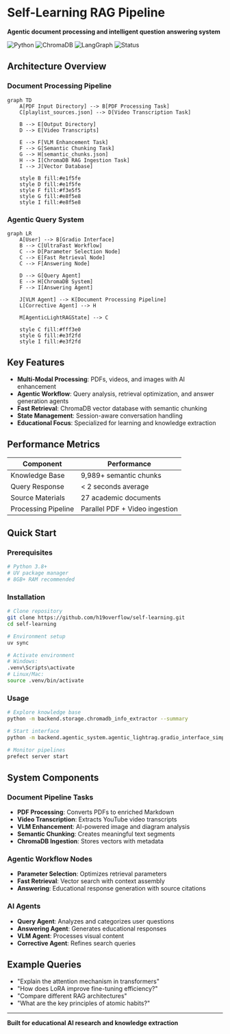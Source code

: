 # Self-Learning RAG Pipeline

**Agentic document processing and intelligent question answering system**

![Python](https://img.shields.io/badge/Python-3.8+-blue.svg)
![ChromaDB](https://img.shields.io/badge/ChromaDB-Vector%20Database-green.svg)
![LangGraph](https://img.shields.io/badge/LangGraph-Workflow%20Engine-purple.svg)
![Status](https://img.shields.io/badge/Status-Production%20Ready-brightgreen.svg)

## Architecture Overview

### Document Processing Pipeline

```mermaid
graph TD
    A[PDF Input Directory] --> B[PDF Processing Task]
    C[playlist_sources.json] --> D[Video Transcription Task]
    
    B --> E[Output Directory]
    D --> E[Video Transcripts]
    
    E --> F[VLM Enhancement Task]
    F --> G[Semantic Chunking Task]
    G --> H[semantic_chunks.json]
    H --> I[ChromaDB RAG Ingestion Task]
    I --> J[Vector Database]
    
    style B fill:#e1f5fe
    style D fill:#e1f5fe
    style F fill:#f3e5f5
    style G fill:#e8f5e8
    style I fill:#e8f5e8
```

### Agentic Query System

```mermaid
graph LR
    A[User] --> B[Gradio Interface]
    B --> C[UltraFast Workflow]
    C --> D[Parameter Selection Node]
    C --> E[Fast Retrieval Node]  
    C --> F[Answering Node]
    
    D --> G[Query Agent]
    E --> H[ChromaDB System]
    F --> I[Answering Agent]
    
    J[VLM Agent] --> K[Document Processing Pipeline]
    L[Corrective Agent] --> H
    
    M[AgenticLightRAGState] --> C
    
    style C fill:#fff3e0
    style G fill:#e3f2fd
    style I fill:#e3f2fd
```

## Key Features

- **Multi-Modal Processing**: PDFs, videos, and images with AI enhancement
- **Agentic Workflow**: Query analysis, retrieval optimization, and answer generation agents  
- **Fast Retrieval**: ChromaDB vector database with semantic chunking
- **State Management**: Session-aware conversation handling
- **Educational Focus**: Specialized for learning and knowledge extraction

## Performance Metrics

| Component | Performance |
|-----------|-------------|
| Knowledge Base | 9,989+ semantic chunks |
| Query Response | < 2 seconds average |
| Source Materials | 27 academic documents |
| Processing Pipeline | Parallel PDF + Video ingestion |

## Quick Start

### Prerequisites

```bash
# Python 3.8+
# UV package manager
# 8GB+ RAM recommended
```

### Installation

```bash
# Clone repository
git clone https://github.com/h19overflow/self-learning.git
cd self-learning

# Environment setup
uv sync

# Activate environment
# Windows:
.venv\Scripts\activate
# Linux/Mac:
source .venv/bin/activate
```

### Usage

```bash
# Explore knowledge base
python -m backend.storage.chromadb_info_extractor --summary

# Start interface
python -m backend.agentic_system.agentic_lightrag.gradio_interface_simplified

# Monitor pipelines
prefect server start
```

## System Components

### Document Pipeline Tasks

- **PDF Processing**: Converts PDFs to enriched Markdown
- **Video Transcription**: Extracts YouTube video transcripts
- **VLM Enhancement**: AI-powered image and diagram analysis
- **Semantic Chunking**: Creates meaningful text segments
- **ChromaDB Ingestion**: Stores vectors with metadata

### Agentic Workflow Nodes

- **Parameter Selection**: Optimizes retrieval parameters
- **Fast Retrieval**: Vector search with context assembly
- **Answering**: Educational response generation with source citations

### AI Agents

- **Query Agent**: Analyzes and categorizes user questions
- **Answering Agent**: Generates educational responses
- **VLM Agent**: Processes visual content
- **Corrective Agent**: Refines search queries

## Example Queries

- "Explain the attention mechanism in transformers"
- "How does LoRA improve fine-tuning efficiency?"
- "Compare different RAG architectures"
- "What are the key principles of atomic habits?"

---

**Built for educational AI research and knowledge extraction**